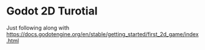 # Godot 2D Turotial

Just following along with https://docs.godotengine.org/en/stable/getting_started/first_2d_game/index.html
